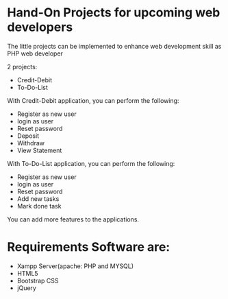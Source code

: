 # Hand-On Projects for upcoming web developers

The little projects can be implemented to enhance web development skill as PHP web developer

2 projects:
* Credit-Debit
* To-Do-List

With Credit-Debit application, you can perform the following:
* Register as new user
* login as user
* Reset password
* Deposit
* Withdraw
* View Statement

With To-Do-List application, you can perform the following:
* Register as new user
* login as user
* Reset password
* Add new tasks
* Mark done task

You can add more features to the applications.

# Requirements Software are:
* Xampp Server(apache: PHP and MYSQL)
* HTML5 
* Bootstrap CSS
* jQuery